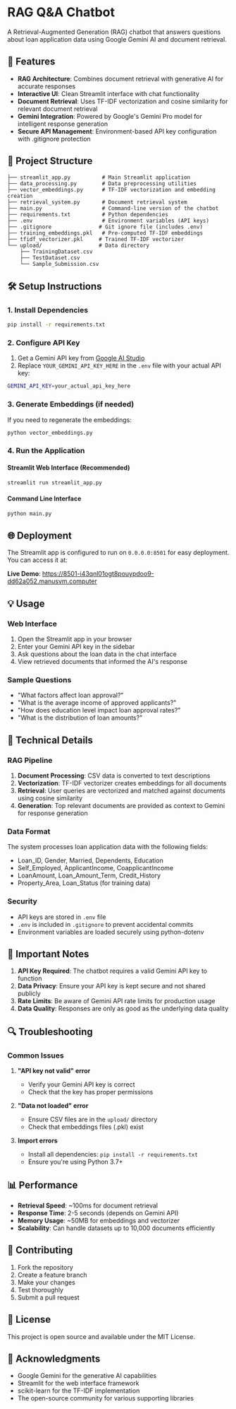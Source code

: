 # RAG Q&A Chatbot

A Retrieval-Augmented Generation (RAG) chatbot that answers questions about loan application data using Google Gemini AI and document retrieval.

## 🚀 Features

- **RAG Architecture**: Combines document retrieval with generative AI for accurate responses
- **Interactive UI**: Clean Streamlit interface with chat functionality
- **Document Retrieval**: Uses TF-IDF vectorization and cosine similarity for relevant document retrieval
- **Gemini Integration**: Powered by Google's Gemini Pro model for intelligent response generation
- **Secure API Management**: Environment-based API key configuration with .gitignore protection

## 📁 Project Structure

```
├── streamlit_app.py          # Main Streamlit application
├── data_processing.py        # Data preprocessing utilities
├── vector_embeddings.py      # TF-IDF vectorization and embedding creation
├── retrieval_system.py       # Document retrieval system
├── main.py                   # Command-line version of the chatbot
├── requirements.txt          # Python dependencies
├── .env                      # Environment variables (API keys)
├── .gitignore               # Git ignore file (includes .env)
├── training_embeddings.pkl   # Pre-computed TF-IDF embeddings
├── tfidf_vectorizer.pkl     # Trained TF-IDF vectorizer
└── upload/                  # Data directory
    ├── TrainingDataset.csv
    ├── TestDataset.csv
    └── Sample_Submission.csv
```

## 🛠️ Setup Instructions

### 1. Install Dependencies

```bash
pip install -r requirements.txt
```

### 2. Configure API Key

1. Get a Gemini API key from [Google AI Studio](https://makersuite.google.com/app/apikey)
2. Replace `YOUR_GEMINI_API_KEY_HERE` in the `.env` file with your actual API key:

```bash
GEMINI_API_KEY=your_actual_api_key_here
```

### 3. Generate Embeddings (if needed)

If you need to regenerate the embeddings:

```bash
python vector_embeddings.py
```

### 4. Run the Application

#### Streamlit Web Interface (Recommended)
```bash
streamlit run streamlit_app.py
```

#### Command Line Interface
```bash
python main.py
```

## 🌐 Deployment

The Streamlit app is configured to run on `0.0.0.0:8501` for easy deployment. You can access it at:

**Live Demo**: https://8501-i43qnl01ogt8pouypdoo9-dd62a052.manusvm.computer

## 💡 Usage

### Web Interface
1. Open the Streamlit app in your browser
2. Enter your Gemini API key in the sidebar
3. Ask questions about the loan data in the chat interface
4. View retrieved documents that informed the AI's response

### Sample Questions
- "What factors affect loan approval?"
- "What is the average income of approved applicants?"
- "How does education level impact loan approval rates?"
- "What is the distribution of loan amounts?"

## 🔧 Technical Details

### RAG Pipeline
1. **Document Processing**: CSV data is converted to text descriptions
2. **Vectorization**: TF-IDF vectorizer creates embeddings for all documents
3. **Retrieval**: User queries are vectorized and matched against documents using cosine similarity
4. **Generation**: Top relevant documents are provided as context to Gemini for response generation

### Data Format
The system processes loan application data with the following fields:
- Loan_ID, Gender, Married, Dependents, Education
- Self_Employed, ApplicantIncome, CoapplicantIncome
- LoanAmount, Loan_Amount_Term, Credit_History
- Property_Area, Loan_Status (for training data)

### Security
- API keys are stored in `.env` file
- `.env` is included in `.gitignore` to prevent accidental commits
- Environment variables are loaded securely using python-dotenv

## 🚨 Important Notes

1. **API Key Required**: The chatbot requires a valid Gemini API key to function
2. **Data Privacy**: Ensure your API key is kept secure and not shared publicly
3. **Rate Limits**: Be aware of Gemini API rate limits for production usage
4. **Data Quality**: Responses are only as good as the underlying data quality

## 🔍 Troubleshooting

### Common Issues

1. **"API key not valid" error**
   - Verify your Gemini API key is correct
   - Check that the key has proper permissions

2. **"Data not loaded" error**
   - Ensure CSV files are in the `upload/` directory
   - Check that embeddings files (.pkl) exist

3. **Import errors**
   - Install all dependencies: `pip install -r requirements.txt`
   - Ensure you're using Python 3.7+

## 📊 Performance

- **Retrieval Speed**: ~100ms for document retrieval
- **Response Time**: 2-5 seconds (depends on Gemini API)
- **Memory Usage**: ~50MB for embeddings and vectorizer
- **Scalability**: Can handle datasets up to 10,000 documents efficiently

## 🤝 Contributing

1. Fork the repository
2. Create a feature branch
3. Make your changes
4. Test thoroughly
5. Submit a pull request

## 📄 License

This project is open source and available under the MIT License.

## 🙏 Acknowledgments

- Google Gemini for the generative AI capabilities
- Streamlit for the web interface framework
- scikit-learn for the TF-IDF implementation
- The open-source community for various supporting libraries

